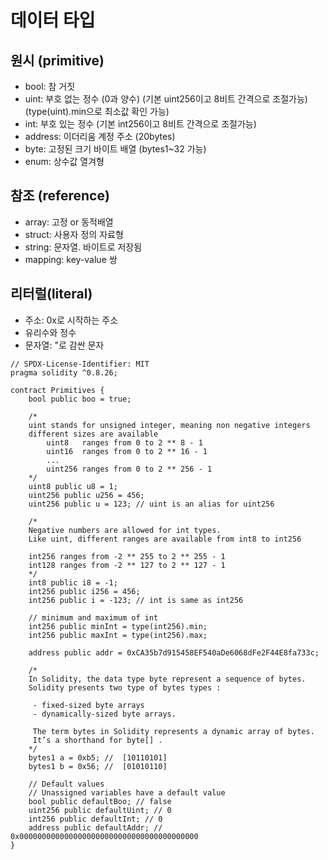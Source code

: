 # 데이터 타입

## 원시 (primitive)
- bool: 참 거짓
- uint: 부호 없는 정수 (0과 양수) (기본 uint256이고 8비트 간격으로 조절가능) (type(uint).min으로 최소값 확인 가능)
- int: 부호 있는 정수 (기본 int256이고 8비트 간격으로 조절가능)
- address: 이더리움 계정 주소 (20bytes)
- byte: 고정된 크기 바이트 배열 (bytes1~32 가능)
- enum: 상수값 열겨형


## 참조 (reference)
- array: 고정 or 동적배열
- struct: 사용자 정의 자료형
- string: 문자열. 바이트로 저장됨
- mapping: key-value 쌍


## 리터럴(literal)
- 주소: 0x로 시작하는 주소
- 유리수와 정수
- 문자열: "로 감싼 문자

```sol
// SPDX-License-Identifier: MIT
pragma solidity ^0.8.26;

contract Primitives {
    bool public boo = true;

    /*
    uint stands for unsigned integer, meaning non negative integers
    different sizes are available
        uint8   ranges from 0 to 2 ** 8 - 1
        uint16  ranges from 0 to 2 ** 16 - 1
        ...
        uint256 ranges from 0 to 2 ** 256 - 1
    */
    uint8 public u8 = 1;
    uint256 public u256 = 456;
    uint256 public u = 123; // uint is an alias for uint256

    /*
    Negative numbers are allowed for int types.
    Like uint, different ranges are available from int8 to int256
    
    int256 ranges from -2 ** 255 to 2 ** 255 - 1
    int128 ranges from -2 ** 127 to 2 ** 127 - 1
    */
    int8 public i8 = -1;
    int256 public i256 = 456;
    int256 public i = -123; // int is same as int256

    // minimum and maximum of int
    int256 public minInt = type(int256).min;
    int256 public maxInt = type(int256).max;

    address public addr = 0xCA35b7d915458EF540aDe6068dFe2F44E8fa733c;

    /*
    In Solidity, the data type byte represent a sequence of bytes. 
    Solidity presents two type of bytes types :

     - fixed-sized byte arrays
     - dynamically-sized byte arrays.
     
     The term bytes in Solidity represents a dynamic array of bytes. 
     It’s a shorthand for byte[] .
    */
    bytes1 a = 0xb5; //  [10110101]
    bytes1 b = 0x56; //  [01010110]

    // Default values
    // Unassigned variables have a default value
    bool public defaultBoo; // false
    uint256 public defaultUint; // 0
    int256 public defaultInt; // 0
    address public defaultAddr; // 0x0000000000000000000000000000000000000000
}
```